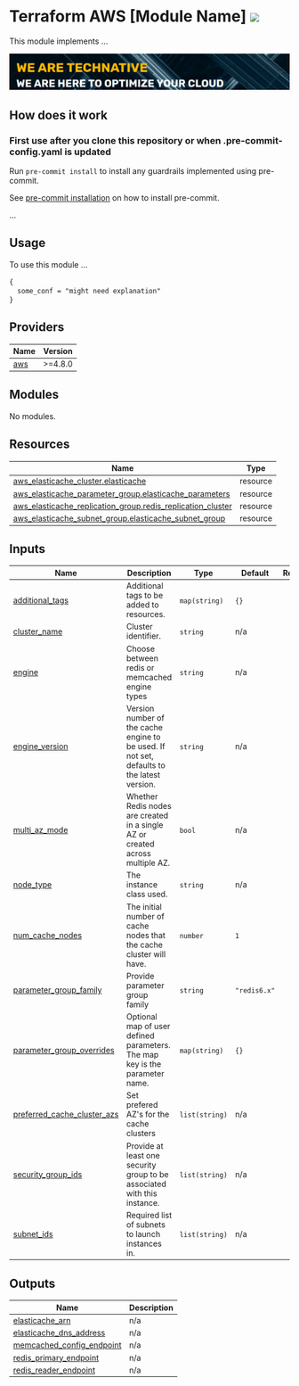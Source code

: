 # Terraform AWS [Module Name] ![](https://img.shields.io/github/actions/workflow/status/wearetechnative/terraform-aws-elasticache/tflint.yaml?style=plastic)

<!-- SHIELDS -->

This module implements ...

[![](we-are-technative.png)](https://www.technative.nl)

## How does it work

### First use after you clone this repository or when .pre-commit-config.yaml is updated

Run `pre-commit install` to install any guardrails implemented using pre-commit.

See [pre-commit installation](https://pre-commit.com/#install) on how to install pre-commit.

...

## Usage

To use this module ...

```hcl
{
  some_conf = "might need explanation"
}
```

<!-- BEGIN_TF_DOCS -->
## Providers

| Name | Version |
|------|---------|
| <a name="provider_aws"></a> [aws](#provider\_aws) | >=4.8.0 |

## Modules

No modules.

## Resources

| Name | Type |
|------|------|
| [aws_elasticache_cluster.elasticache](https://registry.terraform.io/providers/hashicorp/aws/latest/docs/resources/elasticache_cluster) | resource |
| [aws_elasticache_parameter_group.elasticache_parameters](https://registry.terraform.io/providers/hashicorp/aws/latest/docs/resources/elasticache_parameter_group) | resource |
| [aws_elasticache_replication_group.redis_replication_cluster](https://registry.terraform.io/providers/hashicorp/aws/latest/docs/resources/elasticache_replication_group) | resource |
| [aws_elasticache_subnet_group.elasticache_subnet_group](https://registry.terraform.io/providers/hashicorp/aws/latest/docs/resources/elasticache_subnet_group) | resource |

## Inputs

| Name | Description | Type | Default | Required |
|------|-------------|------|---------|:--------:|
| <a name="input_additional_tags"></a> [additional\_tags](#input\_additional\_tags) | Additional tags to be added to resources. | `map(string)` | `{}` | no |
| <a name="input_cluster_name"></a> [cluster\_name](#input\_cluster\_name) | Cluster identifier. | `string` | n/a | yes |
| <a name="input_engine"></a> [engine](#input\_engine) | Choose between redis or memcached engine types | `string` | n/a | yes |
| <a name="input_engine_version"></a> [engine\_version](#input\_engine\_version) | Version number of the cache engine to be used. If not set, defaults to the latest version. | `string` | n/a | yes |
| <a name="input_multi_az_mode"></a> [multi\_az\_mode](#input\_multi\_az\_mode) | Whether Redis nodes are created in a single AZ or created across multiple AZ. | `bool` | n/a | yes |
| <a name="input_node_type"></a> [node\_type](#input\_node\_type) | The instance class used. | `string` | n/a | yes |
| <a name="input_num_cache_nodes"></a> [num\_cache\_nodes](#input\_num\_cache\_nodes) | The initial number of cache nodes that the cache cluster will have. | `number` | `1` | no |
| <a name="input_parameter_group_family"></a> [parameter\_group\_family](#input\_parameter\_group\_family) | Provide parameter group family | `string` | `"redis6.x"` | no |
| <a name="input_parameter_group_overrides"></a> [parameter\_group\_overrides](#input\_parameter\_group\_overrides) | Optional map of user defined parameters. The map key is the parameter name. | `map(string)` | `{}` | no |
| <a name="input_preferred_cache_cluster_azs"></a> [preferred\_cache\_cluster\_azs](#input\_preferred\_cache\_cluster\_azs) | Set prefered AZ's for the cache clusters | `list(string)` | n/a | yes |
| <a name="input_security_group_ids"></a> [security\_group\_ids](#input\_security\_group\_ids) | Provide at least one security group to be associated with this instance. | `list(string)` | n/a | yes |
| <a name="input_subnet_ids"></a> [subnet\_ids](#input\_subnet\_ids) | Required list of subnets to launch instances in. | `list(string)` | n/a | yes |

## Outputs

| Name | Description |
|------|-------------|
| <a name="output_elasticache_arn"></a> [elasticache\_arn](#output\_elasticache\_arn) | n/a |
| <a name="output_elasticache_dns_address"></a> [elasticache\_dns\_address](#output\_elasticache\_dns\_address) | n/a |
| <a name="output_memcached_config_endpoint"></a> [memcached\_config\_endpoint](#output\_memcached\_config\_endpoint) | n/a |
| <a name="output_redis_primary_endpoint"></a> [redis\_primary\_endpoint](#output\_redis\_primary\_endpoint) | n/a |
| <a name="output_redis_reader_endpoint"></a> [redis\_reader\_endpoint](#output\_redis\_reader\_endpoint) | n/a |
<!-- END_TF_DOCS -->
